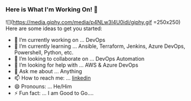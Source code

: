 ### Here is What I'm Working On! 👋
![](https://media.giphy.com/media/p4NLw3I4U0idi/giphy.gif =250x250)
Here are some ideas to get you started:

- 🔭 I’m currently working on ... DevOps
- 🌱 I’m currently learning ... Ansible, Terraform, Jenkins, Azure DevOps, Powershell, Python, etc.
- 👯 I’m looking to collaborate on ... DevOps Automation
- 🤔 I’m looking for help with ... AWS & Azure DevOps
- 💬 Ask me about ... Anything
- 📫 How to reach me: ... [linkedin](https://www.linkedin.com/in/pruthvirajs2/)
- 😄 Pronouns: ... He/Him
- ⚡ Fun fact: ... I am Good to Go....


